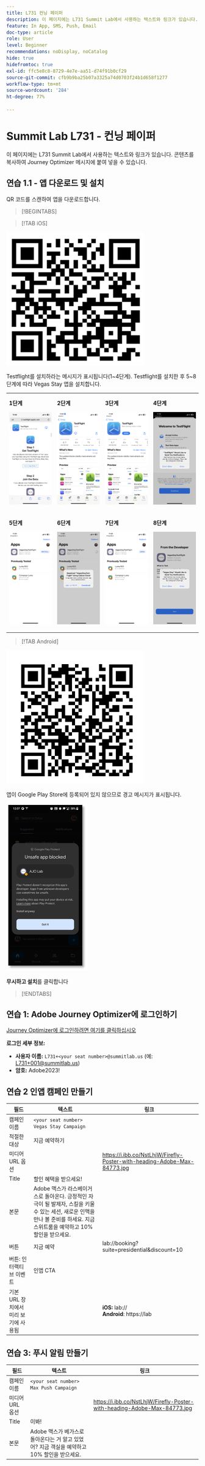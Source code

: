```yaml
---
title: L731 컨닝 페이퍼
description: 이 페이지에는 L731 Summit Lab에서 사용하는 텍스트와 링크가 있습니다.
feature: In App, SMS, Push, Email
doc-type: article
role: User
level: Beginner
recommendations: noDisplay, noCatalog
hide: true
hidefromtoc: true
exl-id: ffc5e8c8-8729-4e7e-aa51-d74f91b0cf29
source-git-commit: cfb9b9ba25b07a3325a74d0703f24b1d658f1277
workflow-type: tm+mt
source-wordcount: '284'
ht-degree: 77%

---
```


# Summit Lab L731 - 컨닝 페이퍼

이 페이지에는 L731 Summit Lab에서 사용하는 텍스트와 링크가 있습니다. 콘텐츠를 복사하여 Journey Optimizer 메시지에 붙여 넣을 수 있습니다.

## 연습 1.1 - 앱 다운로드 및 설치

QR 코드를 스캔하여 앱을 다운로드합니다.

>[!BEGINTABS]

>[!TAB iOS]

![iOS용 QR 코드](/help/assets/lab731-ios-qr-code.png)

Testflight를 설치하라는 메시지가 표시됩니다(1~4단계). Testflight를 설치한 후 5~8단계에 따라 Vegas Stay 앱을 설치합니다.

<table>
<tr>
</tr>
<tr>
<td>
 <div>
      <p>
      <b>1단계 </b>
      <p>
      <a>
        <img alt="testflight 1" src="../assets/l731-ios-install/ios-install-1.png"/>
      </a>
      </div>
  </td>
  <td>
 <div>
      <p>
      <b>2단계 </b>
      <p>
      <a>
        <img alt="testflight 1" src="../assets/l731-ios-install/ios-install-2.PNG"/>
      </a>
      </div>
  </td>
  <td>
 <div>
      <p>
      <b>3단계 </b>
      <p>
      <a>
        <img alt="testflight 1" src="../assets/l731-ios-install/ios-install-3.PNG"/>
      </a>
      </div>
  </td>
  <td>
 <div>
      <p>
      <b>4단계 </b>
      <p>
      <a>
        <img alt="testflight 1" src="../assets/l731-ios-install/ios-install-4.PNG"/>
      </a>
      </div>
  </td>
  </tr>
  <tr>
<td>
 <div>
      <p>
      <b>5단계 </b>
      <p>
      <a>
        <img alt="testflight 1" src="../assets/l731-ios-install/ios-install-5.PNG"/>
      </a>
      </div>
  </td>
  <td>
 <div>
      <p>
      <a>
      <b>6단계 </b>
      <p>
        <img alt="testflight 1" src="../assets/l731-ios-install/ios-install-6.PNG"/>
      </a>
      </div>
  </td>
  <td>
 <div>
      <p>
      <a>
      <b>7단계 </b>
      <p>
        <img alt="testflight 1" src="../assets/l731-ios-install/ios-install-7.PNG"/>
      </a>
      </div>
  </td>
  <td>
 <div>
      <p>
      <a>
      <b>8단계 </b>
      <p>
        <img alt="testflight 1" src="../assets/l731-ios-install/ios-install-8.PNG"/>
      </a>
      </div>
  </td>
  </tr>
</table>

>[!TAB Android]

![Android용 QR 코드](/help/assets/lab731-android-qr-code.png)

앱이 Google Play Store에 등록되어 있지 않으므로 경고 메시지가 표시됩니다.

![Android 경고 화면](/help/assets/lab731-install-android.png)

**무시하고 설치**&#x200B;를 클릭합니다

>[!ENDTABS]

## 연습 1: Adobe Journey Optimizer에 로그인하기

[Journey Optimizer에 로그인하려면 여기를 클릭하십시오](https://experience.adobe.com/#/@techmarketingdemos/sname:summit-2023-ajo-lab/journey-optimizer/home)

**로그인 세부 정보:**

* **사용자 이름:** `L731+<your seat number>@summitlab.us` (예: L731+001@summitlab.us)
* **암호:** Adobe2023!


## 연습 2 인앱 캠페인 만들기

| 필드 | 텍스트 | 링크 |
|----|----|----|
| 캠페인 이름 | `<your seat number> Vegas Stay Campaign` |  |
| 적절한 대상 | 지금 예약하기 |  |
| 미디어 URL 옵션 |  | https://i.ibb.co/NstLhjW/Firefly-Poster-with-heading-Adobe-Max-84773.jpg |
| Title | 할인 혜택을 받으세요! |  |
| 본문 | Adobe 맥스가 라스베이거스로 돌아온다. 긍정적인 자극이 될 발제자, 스킬을 키울 수 있는 세션, 새로운 인맥을 만나 볼 준비를 하세요. 지금 스위트룸을 예약하고 10% 할인을 받으세요. |  |
| 버튼 | 지금 예약 | lab://booking?suite=presidential&amp;discount=10 |
| 버튼: 인터랙티브 이벤트 | 인앱 CTA |  |
| 기본 URL 장치에서 미리 보기에 사용됨 |  | **iOS:** lab:// <br>**Android**: https://lab |


## 연습 3: 푸시 알림 만들기

| 필드 | 텍스트 | 링크 |
|----|----|----|
| 캠페인 이름 | `<your seat number> Max Push Campaign` |  |
| 미디어 URL 옵션 |  | https://i.ibb.co/NstLhjW/Firefly-Poster-with-heading-Adobe-Max-84773.jpg |
| Title | 이봐! |  |
| 본문 | Adobe 맥스가 베가스로 돌아온다는 거 알고 있었어? 지금 객실을 예약하고 10% 할인을 받으세요. |  |
